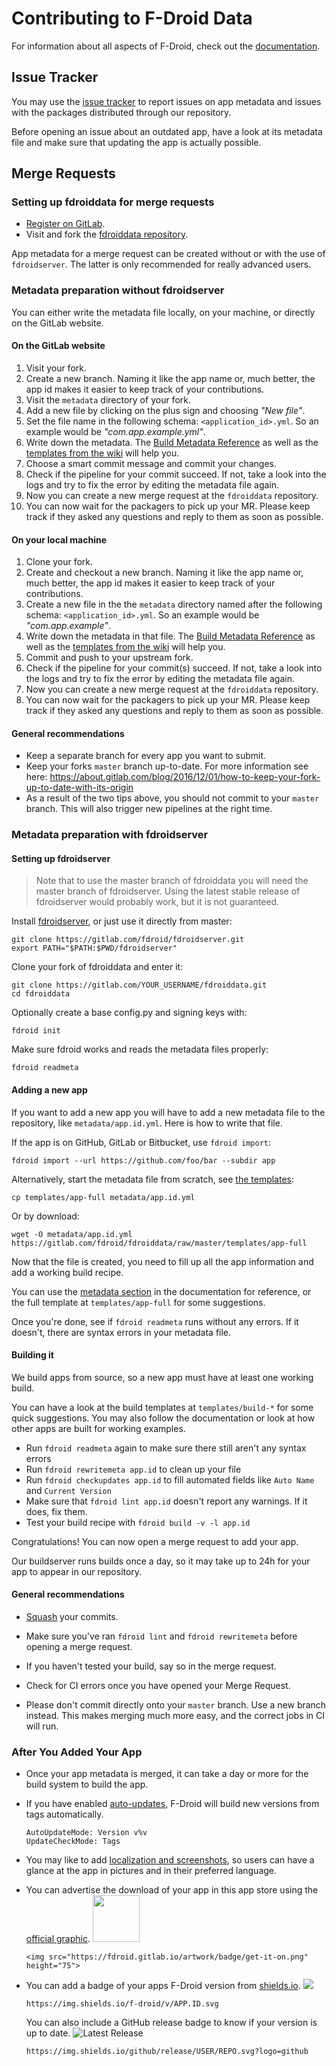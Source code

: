 # Contributing to F-Droid Data

For information about all aspects of F-Droid, check out the [documentation](https://f-droid.org/docs).


## Issue Tracker

You may use the
[issue tracker](https://gitlab.com/fdroid/fdroiddata/issues) to report
issues on app metadata and issues with the packages distributed
through our repository.

Before opening an issue about an outdated app, have a look at its metadata
file and make sure that updating the app is actually possible.


## Merge Requests

### Setting up fdroiddata for merge requests

- [Register on GitLab](https://gitlab.com/).
- Visit and fork the [fdroiddata repository](https://gitlab.com/fdroid/fdroiddata).

App metadata for a merge request can be created without or with the use of `fdroidserver`.
The latter is only recommended for really advanced users.

### Metadata preparation without fdroidserver

You can either write the metadata file locally, on your machine, or directly on the GitLab website.

#### On the GitLab website

1. Visit your fork.
1. Create a new branch.
   Naming it like the app name or, much better, the app id makes it easier to keep track of your contributions.
1. Visit the `metadata` directory of your fork.
1. Add a new file by clicking on the plus sign and choosing _"New file"_.
1. Set the file name in the following schema: `<application_id>.yml`. So an example would be _"com.app.example.yml"_.
1. Write down the metadata. The [Build Metadata Reference](https://f-droid.org/en/docs/Build_Metadata_Reference)
   as well as the [templates from the wiki](https://gitlab.com/fdroid/wiki/-/wikis/Metadata/YAML-Metadata)
   will help you.
1. Choose a smart commit message and commit your changes.
1. Check if the pipeline for your commit succeed.
   If not, take a look into the logs and try to fix the error by editing the metadata file again.
1. Now you can create a new merge request at the `fdroiddata` repository.
1. You can now wait for the packagers to pick up your MR. Please keep track if they asked any questions
   and reply to them as soon as possible.
   
#### On your local machine

1. Clone your fork.
1. Create and checkout a new branch.
   Naming it like the app name or, much better, the app id makes it easier to keep track of your contributions.
1. Create a new file in the the `metadata` directory named after the following schema: `<application_id>.yml`.
   So an example would be _"com.app.example"_.
1. Write down the metadata in that file. The [Build Metadata Reference](https://f-droid.org/en/docs/Build_Metadata_Reference)
   as well as the [templates from the wiki](https://gitlab.com/fdroid/wiki/-/wikis/Metadata/YAML-Metadata)
   will help you.
1. Commit and push to your upstream fork.
1. Check if the pipeline for your commit(s) succeed.
   If not, take a look into the logs and try to fix the error by editing the metadata file again.
1. Now you can create a new merge request at the `fdroiddata` repository.
1. You can now wait for the packagers to pick up your MR. Please keep track if they asked any questions
   and reply to them as soon as possible.

#### General recommendations

- Keep a separate branch for every app you want to submit.
- Keep your forks `master` branch up-to-date. For more information see here:
  https://about.gitlab.com/blog/2016/12/01/how-to-keep-your-fork-up-to-date-with-its-origin
- As a result of the two tips above, you should not commit to your `master` branch.
  This will also trigger new pipelines at the right time. 

### Metadata preparation with fdroidserver

#### Setting up fdroidserver

> Note that to use the master branch of fdroiddata you will need the
master branch of fdroidserver. Using the latest stable release of
fdroidserver would probably work, but it is not guaranteed.

Install [fdroidserver](https://gitlab.com/fdroid/fdroidserver), or just
use it directly from master:
```shell
git clone https://gitlab.com/fdroid/fdroidserver.git
export PATH="$PATH:$PWD/fdroidserver"
```

Clone your fork of fdroiddata and enter it:
```shell
git clone https://gitlab.com/YOUR_USERNAME/fdroiddata.git
cd fdroiddata
```

Optionally create a base config.py and signing keys with:
```shell
fdroid init
```

Make sure fdroid works and reads the metadata files properly:
```shell
fdroid readmeta
```

#### Adding a new app

If you want to add a new app you will have to add a new metadata file to the
repository, like `metadata/app.id.yml`. Here is how to write that file.

If the app is on GitHub, GitLab or Bitbucket, use `fdroid import`:
```shell
fdroid import --url https://github.com/foo/bar --subdir app
```

Alternatively, start the metadata file from scratch, see [the templates](https://gitlab.com/fdroid/fdroiddata/tree/master/templates):
```shell
cp templates/app-full metadata/app.id.yml
```

Or by download:
```shell
wget -O metadata/app.id.yml https://gitlab.com/fdroid/fdroiddata/raw/master/templates/app-full
``` 

Now that the file is created, you need to fill up all the app information and
add a working build recipe.

You can use the [metadata section](https://f-droid.org/docs/Build_Metadata_Reference)
in the documentation for reference, or the full template at `templates/app-full` for
some suggestions.

Once you're done, see if `fdroid readmeta` runs without any errors. If it
doesn't, there are syntax errors in your metadata file.

#### Building it

We build apps from source, so a new app must have at least one working build.

You can have a look at the build templates at `templates/build-*` for some
quick suggestions. You may also follow the documentation or look at how other apps
are built for working examples.

- Run `fdroid readmeta` again to make sure there still aren't any syntax errors
- Run `fdroid rewritemeta app.id` to clean up your file
- Run `fdroid checkupdates app.id` to fill automated fields like `Auto Name` and `Current Version`
- Make sure that `fdroid lint app.id` doesn't report any warnings. If it does, fix them.
- Test your build recipe with `fdroid build -v -l app.id`

Congratulations! You can now open a merge request to add your app.

Our buildserver runs builds once a day, so it may take up to 24h for your app
to appear in our repository.

#### General recommendations

- [Squash](http://gitready.com/advanced/2009/02/10/squashing-commits-with-rebase.html) your commits.

- Make sure you've ran `fdroid lint` and `fdroid rewritemeta` before opening a
  merge request.

- If you haven't tested your build, say so in the merge request.

- Check for CI errors once you have opened your Merge Request.

- Please don't commit directly onto your `master` branch. Use a new branch instead. This makes merging much more easy, and the correct jobs in CI will run.


### After You Added Your App

- Once your app metadata is merged, it can take a day or more for the
    build system to build the app.
- If you have enabled [auto-updates], F-Droid will build new versions from tags
    automatically.

    ```
    AutoUpdateMode: Version v%v
    UpdateCheckMode: Tags
    ```
- You may like to add [localization and screenshots], so users can have a glance
    at the app in pictures and in their preferred language.
- You can advertise the download of your app in this app store using the
    [official graphic][get-it-on-fdroid].
    <img src="https://fdroid.gitlab.io/artwork/badge/get-it-on.png" height="75">

    ```
    <img src="https://fdroid.gitlab.io/artwork/badge/get-it-on.png" height="75">
    ```
- You can add a badge of your apps F-Droid version from [shields.io].
    ![](https://img.shields.io/badge/f--droid-v1.0-blue.svg)
    ```
    https://img.shields.io/f-droid/v/APP.ID.svg
    ```
    You can also include a GitHub release badge to know if your version is
    up to date.
    ![Latest Release](https://img.shields.io/badge/release-v1.0-blue.svg?logo=github)
    ```
    https://img.shields.io/github/release/USER/REPO.svg?logo=github
    ```


[localization and screenshots]: https://f-droid.org/en/docs/All_About_Descriptions_Graphics_and_Screenshots/
[get-it-on-fdroid]: https://f-droid.org/badge/get-it-on.png
[auto-updates]: https://f-droid.org/en/docs/Build_Metadata_Reference/#autoupdatemode
[shields.io]: https://shields.io/#/examples/version
